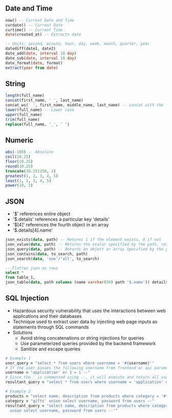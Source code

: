 ## Date and Time
```sql
now() -- Current Date and Time
curdate() -- Current Date
curtime() -- Current Time
date(created_at) -- Extracts date

-- Units: second, minute, hour, day, week, month, quarter, year
datediff(date1, date2)
date_add(date, interval 10 day)
date_sub(date, interval 10 day)
date_format(date, format)
extract(year from date)
```

## String
```sql
length(full_name)
concat(first_name, ' ', last_name)
concat_ws(' ', first_name, middle_name, last_name) -- concat with the first given string
lower(full_name) -- Lower case
upper(full_name)
trim(full_name)
replace(full_name, '_', ' ')
```

## Numeric
```sql
abs(-100) -- Absolute
ceil(10.25)
floor(10.25)
round(10.25)
truncate(10.251250, 2)
greatest(1, 2, 3, 4, 5)
least(1, 2, 3, 4, 5)
power(10, 2)
```

## JSON
- '$' references entire object
- '$.details' references a particular key 'details'
- '$[4]' references the fourth object in an array
- '$.details[4].name'

```sql
json_exists(data, path) -- Returns 1 if the element exists, 0 if not
json_value(data, path) -- Returns the scalar specified by the path, returns null if there is no match
json_query(data, path) -- Returns an object or array specified by the path
json_contains(data, to_search, path)
json_search(data, 'one'/'all', to_search)

-- Flatten json as rows
select *
from table_1,
json_table(data, path columns (name varchar(50) path '$.name')) details;
```

## SQL Injection
- Hazardous security vulnerability that uses the interactions between web applications and their databases
- Technique used to extract user data by injecting web page inputs as statements through SQL commands
- Solutions
  - Avoid string concatenations or string injections for queries
  - Use parameterized queries provided by the backend framework
  - Sanitize and escape queries

```rb
# Example 1
user_query = "select * from users where username = '#{username}'"
# If the user passes the following username from frontend or api paramenters, it will return all users
username = "application' or 1 = 1 --"
# Since the ' is commented using --, it will execute and return all users
resultant_query = "select * from users where username = 'application' or 1 == 1 --'"

# Example 2
products = "select name, description from products where category = '#{category}'"
category = "gifts' union select username, password from users --"
resultant_query = "select name, description from products where category = 'gifts'
  union select username, password from users --'"
```
